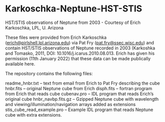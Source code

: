 # Karkoschka-Neptune-HST-STIS
HST/STIS observations of Neptune from 2003 - Courtesy of Erich Karkoschka, LPL, U. Arizona

These files were provided from Erich Karkoschka (erich@pirlshell.lpl.arizona.edu) via Pat Fry (pat.fry@ssec.wisc.edu) and contain HST/STIS observations of Neptune recorded in 2003 (Karkoshka and Tomasko, 2011, DOI: 10.1016/j.icarus.2010.08.013. Erich has given his permission (11th January 2022) that these data can be made publically available here.

The repository contains the following files:

readme_hnbr.txt – text from email from Erich to Pat Fry describing the cube
hnbr.fits – original Neptune cube from Erich
disph.fits – fortran program from Erich that reads cube
cubenav.pro – IDL program that reads Erich’s original cube
hnbr_navbp.fits.gz – Gzipped Neptune cube with wavelength and viewing/illumination/navigation arrays added as extensions
stis_cube_read_example.pro – Example IDL program that reads Neptune cube with extra extensions.
 
